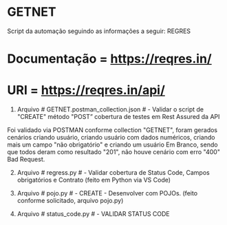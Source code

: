 # GETNET
Script da automação seguindo as informações a seguir: REGRES

# Documentação = https://reqres.in/
# URI = https://reqres.in/api/

1) Arquivo # GETNET.postman_collection.json # - Validar o script de "CREATE" método "POST” cobertura de testes em Rest Assured da API

Foi validado via POSTMAN conforme collection "GETNET", foram gerados cenários criando usuário, criando usuário com dados numéricos, criando mais um campo "não obrigatório" e criando um usuário Em Branco, sendo que todos deram como resultado "201", não houve cenário com erro "400" Bad Request.

2) Arquivo # regress.py # - Validar cobertura de Status Code, Campos obrigatórios e Contrato (feito em Python via VS Code)

3) Arquivo # pojo.py # - CREATE - Desenvolver com POJOs. (feito conforme solicitado, arquivo pojo.py)
4) Arquivo # status_code.py # - VALIDAR STATUS CODE

